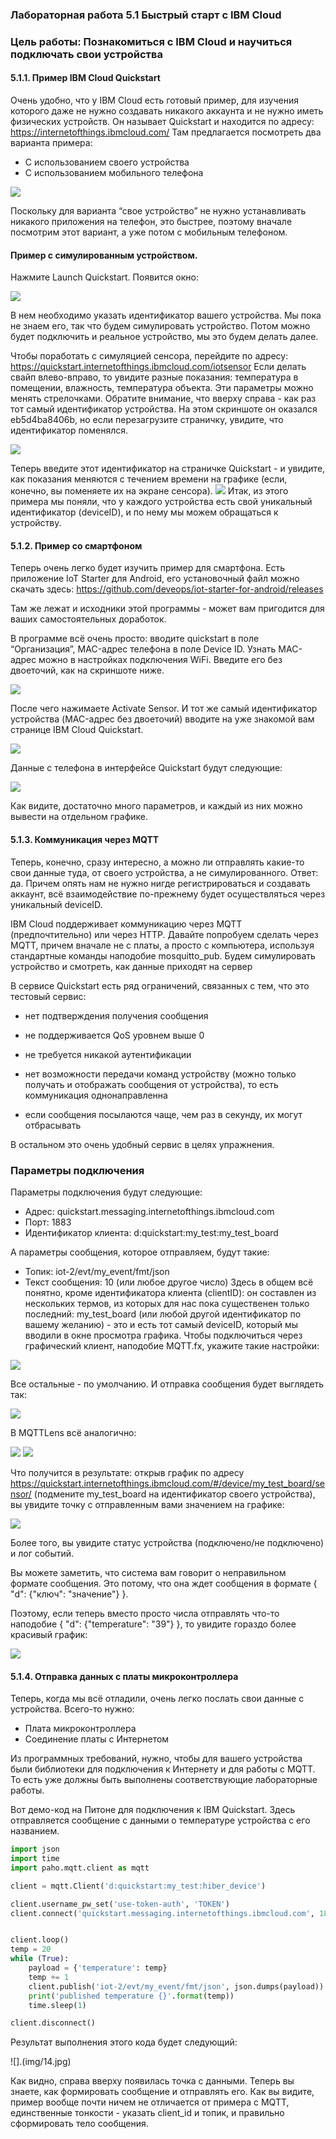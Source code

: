### Лабораторная работа 5.1 Быстрый старт с IBM Cloud

### Цель работы: Познакомиться с IBM Cloud и научиться подключать свои устройства
#### 5.1.1. Пример IBM Cloud Quickstart

Очень удобно, что у IBM Cloud есть готовый пример, для изучения которого даже не нужно создавать никакого аккаунта и не нужно иметь физических устройств. Он называет Quickstart и находится по адресу: https://internetofthings.ibmcloud.com/
Там предлагается посмотреть два варианта примера:

* С использованием своего устройства
* С использованием мобильного телефона

![](img/1.png)

Поскольку для варианта “свое устройство” не нужно устанавливать никакого приложения на телефон, это быстрее, поэтому вначале посмотрим этот вариант, а уже потом с мобильным телефоном. 

#### Пример с симулированным устройством.

Нажмите Launch Quickstart. Появится окно:

![](img/2.png)

В нем необходимо указать идентификатор вашего устройства. Мы пока не знаем его, так что будем симулировать устройство. Потом можно будет подключить и реальное устройство, мы это будем делать далее.

Чтобы поработать с симуляцией сенсора, перейдите по адресу: https://quickstart.internetofthings.ibmcloud.com/iotsensor
Если делать свайп влево-вправо, то увидите разные показания: температура в помещении, влажность, температура объекта. Эти параметры можно менять стрелочками. Обратите внимание, что вверху справа - как раз тот самый идентификатор устройства. На этом скриншоте он оказался eb5d4ba8406b, но если перезагрузите страничку, увидите, что идентификатор поменялся.

![](img/3.png)

Теперь введите этот идентификатор на страничке Quickstart - и увидите, как показания меняются с течением времени на графике (если, конечно, вы поменяете их на экране сенсора).
![](img/4.png)
Итак, из этого примера мы поняли, что у каждого устройства есть свой уникальный идентификатор (deviceID), и по нему мы можем обращаться к устройству.



#### 5.1.2. Пример со смартфоном

Теперь очень легко будет изучить пример для смартфона. Есть приложение IoT Starter для Android, его установочный файл можно скачать здесь:
https://github.com/deveops/iot-starter-for-android/releases


Там же лежат и исходники этой программы - может вам пригодится для ваших самостоятельных доработок.

В программе всё очень просто: вводите quickstart в поле “Организация”, MAC-адрес телефона в поле Device ID. Узнать MAC-адрес можно в настройках подключения WiFi. Введите его без двоеточий, как на скриншоте ниже.

![](img/5.png)

После чего нажимаете Activate Sensor. И тот же самый идентификатор устройства (MAC-адрес без двоеточий) вводите на уже знакомой вам странице IBM Cloud Quickstart.

![](img/6.png)

Данные с телефона в интерфейсе Quickstart будут следующие:

![](img/7.png)

Как видите, достаточно много параметров, и каждый из них можно вывести на отдельном графике.

#### 5.1.3. Коммуникация через MQTT
Теперь, конечно, сразу интересно, а можно ли отправлять какие-то свои данные туда, от своего устройства, а не симулированного. Ответ: да. Причем опять нам не нужно нигде регистрироваться и создавать аккаунт, всё взаимодействие по-прежнему будет осуществляться через уникальный deviceID.

 

IBM Cloud поддерживает коммуникацию через MQTT (предпочтительно) или через HTTP. Давайте попробуем сделать через MQTT, причем вначале не с платы, а просто с компьютера, используя стандартные команды наподобие mosquitto_pub. Будем симулировать устройство и смотреть, как данные приходят на сервер

В сервисе Quickstart есть ряд ограничений, связанных с тем, что это тестовый сервис:

* нет подтверждения получения сообщения

* не поддерживается QoS уровнем выше 0

* не требуется никакой аутентификации

* нет возможности передачи команд устройству (можно только получать и отображать сообщения от устройства), то есть коммуникация однонаправленна

* если сообщения посылаются чаще, чем раз в секунду, их могут отбрасывать

В остальном это очень удобный сервис в целях упражнения.

### Параметры подключения

Параметры подключения будут следующие:

* Адрес: quickstart.messaging.internetofthings.ibmcloud.com
* Порт: 1883
* Идентификатор клиента: d:quickstart:my_test:my_test_board


А параметры сообщения, которое отправляем, будут такие:

* Топик: iot-2/evt/my_event/fmt/json
* Текст сообщения: 10 (или любое другое число)
Здесь в общем всё понятно, кроме идентификатора клиента (clientID): он составлен из нескольких термов, из которых для нас пока существенен только последний: my_test_board (или любой другой идентификатор по вашему желанию) - это и есть тот самый deviceID, который мы вводили в окне просмотра графика.
Чтобы подключиться через графический клиент, наподобие MQTT.fx, укажите такие настройки:

![](img/8.png)

Все остальные - по умолчанию. И отправка сообщения будет выглядеть так:

![](img/9.png)

В MQTTLens всё аналогично: 

![](img/10.png)
![](img/11.png)

Что получится в результате: открыв график по адресу https://quickstart.internetofthings.ibmcloud.com/#/device/my_test_board/sensor/ (подмените my_test_board на идентификатор своего устройства), вы увидите точку с отправленным вами значением на графике:

![](img/12.png)

Более того, вы увидите статус устройства (подключено/не подключено) и лог событий.

Вы можете заметить, что система вам говорит о неправильном формате сообщения. Это потому, что она ждет сообщения в формате { "d": {"ключ": "значение"} }.

Поэтому, если теперь вместо просто числа отправлять что-то наподобие { "d": {"temperature": "39"} }, то увидите гораздо более красивый график:

![](img/13.png)

#### 5.1.4. Отправка данных с платы микроконтроллера

Теперь, когда мы всё отладили, очень легко послать свои данные с устройства. Всего-то нужно:

* Плата микроконтроллера
* Соединение платы с Интернетом

Из программных требований, нужно, чтобы для вашего устройства были библиотеки для подключения к Интернету и для работы с MQTT. То есть уже должны быть выполнены соответствующие лабораторные работы.

Вот демо-код на Питоне для подключения к IBM Quickstart. Здесь отправляется сообщение c данными о температуре устройства с его названием. 


```Python
import json
import time
import paho.mqtt.client as mqtt

client = mqtt.Client('d:quickstart:my_test:hiber_device')

client.username_pw_set('use-token-auth', 'TOKEN')
client.connect('quickstart.messaging.internetofthings.ibmcloud.com', 1883, 60)


client.loop()
temp = 20
while (True):
    payload = {'temperature': temp}
    temp += 1
    client.publish('iot-2/evt/my_event/fmt/json', json.dumps(payload))
    print('published temperature {}'.format(temp))
    time.sleep(1)

client.disconnect()
```
Результат выполнения этого кода будет следующий:

![].(img/14.jpg)

Как видно, справа вверху появилась точка с данными.
Теперь вы знаете, как формировать сообщение и отправлять его. Как вы видите, пример вообще почти ничем не отличается от примера с MQTT, единственные тонкости - указать client_id и топик, и правильно сформировать тело сообщения.

